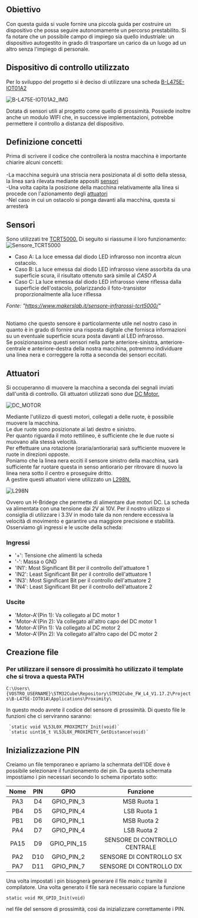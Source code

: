 ## Obiettivo
Con questa guida si vuole fornire una piccola guida per costruire un dispositivo che possa seguire autonomamente un percorso prestabilito. Si fa notare che un possibile campo di impiego sia quello industriale: un dispositivo autogestito in grado di trasportare un carico da un luogo ad un altro senza l'impiego di personale.


## Dispositivo di controllo utilizzato
Per lo sviluppo del progetto si è deciso di utilizzare una scheda [B-L475E-IOT01A2](https://www.st.com/en/evaluation-tools/b-l475e-iot01a.html)

![B-L475E-IOT01A2_IMG](https://www.st.com/bin/ecommerce/api/image.PF264366.en.feature-description-include-personalized-no-cpn-medium.jpg)

Dotata di sensori utili al progetto come quello di prossimità.
Possiede inoltre anche un modulo WIFI che, in successive implementazioni, potrebbe permettere il controllo a distanza del dispositivo.


## Definizione concetti
Prima di scrivere il codice che controllerà la nostra macchina è importante chiarire alcuni concetti:<br>
<br>
-La macchina seguirà una striscia nera posizionata al di sotto della stessa, la linea sarà rilevata mediante appositi [sensori](#sensori)<br>
-Una volta capita la posizione della macchina relativamente alla linea si procede con l'azionamento degli [attuatori](#attuatori)<br>
-Nel caso in cui un ostacolo si ponga davanti alla macchina, questa si arresterà<br>


## Sensori
Sono utilizzati tre [TCRT5000.](https://www.makerslab.it/sensore-infrarossi-tcrt5000/) Di seguito si riassume il loro funzionamento:<br>
![Sensore_TCRT5000](https://www.makerslab.it/wp-content/uploads/2020/12/TCRT5000-funzionamento-768x283.jpg)
<ul>
<li>Caso A: La luce emessa dal diodo LED infrarosso non incontra alcun ostacolo.</li>
<li>Caso B: La luce emessa dal diodo LED infrarosso viene assorbita da una superficie scura, il risultato ottenuto sarà simile al <em>CASO A</em></li>
<li>Caso C: La luce emessa dal diodo LED infrarosso viene riflessa dalla superficie dell'ostacolo, polarizzando il foto-transistor proporzionalmente alla luce riflessa</li>
</ul>

<em>Fonte: "https://www.makerslab.it/sensore-infrarossi-tcrt5000/" </em>

<br>
Notiamo che questo sensore è particolarmente utile nel nostro caso in quanto è in grado di fornire una risposta digitale che fornisca informazioni su un eventuale superficie scura posta davanti al LED infrarosso.
<br>
Se posizionassimo questi sensori nella parte anteriore-sinistra, anteriore-centrale e anteriore-destra della nostra macchina, potremmo individuare una linea nera e correggere la rotta a seconda dei sensori eccitati.

## Attuatori
Si occuperanno di muovere la macchina a seconda dei segnali inviati dall'unità di controllo.
Gli attuatori utilizzati sono due [DC Motor.](https://www.wiltronics.com.au/product/10137/yellow-motor-3-12vdc-2-flats-shaft/)

![DC_MOTOR](https://www.wiltronics.com.au/wp-content/uploads/images/make-and-create/gear-motor-dc-toy-car-wheel-arduino.jpg)

Mediante l'utilizzo di questi motori, collegati a delle ruote, è possibile muovere la macchina.
<br>Le due ruote sono posizionate ai lati destro e sinistro.
<br>Per quanto riguarda il moto rettilineo, è sufficiente che le due ruote si muovano alla stessà velocità.
<br>Per effettuare una rotazione (oraria/antioraria) sarà sufficiente muovere le ruote in direzioni opposte.
<br>Poniamo che la linea nera ecciti il sensore sinistro della macchina, sarà sufficiente far ruotare questa in senso antiorario per ritrovare di nuovo la linea nera sotto il centro e proseguire dritto.
<br>A gestire questi attuatori viene utilizzato un [L298N.](https://www.lombardoandrea.com/l298n-motore-dc-arduino/)

![L298N](https://m.media-amazon.com/images/I/612gWwZKexL._AC_SL1000_.jpg)

Ovvero un H-Bridege che permette di alimentare due motori DC. La scheda va alimentata con una tensione dai 2V ai 10V. Per il nostro utilizzo si consiglia di utilizzare i 3.3V in modo tale da non rendere eccessiva la velocità di movimento e garantire una maggiore precisione e stabilità.<br>
Osserviamo gli ingressi e le uscite della scheda:

### Ingressi
<ul>
<li>'+': Tensione che alimenti la scheda</li>
<li>'-': Massa o GND</li>
<li>'IN1': Most Significant Bit per il controllo dell'attuatore 1</li>
<li>'IN2': Least Significant Bit per il controllo dell'attuatore 1</li>
<li>'IN3': Most Significant Bit per il controllo dell'attuatore 2</li>
<li>'IN4': Least Significant Bit per il controllo dell'attuatore 2</li>
</ul>

### Uscite
<ul>
<li>'Motor-A'(Pin 1): Va collegato al DC motor 1</li>
<li>'Motor-A'(Pin 2): Va collegato all'altro capo del DC motor 1</li>
<li>'Motor-A'(Pin 1): Va collegato al DC motor 2</li>
<li>'Motor-A'(Pin 2): Va collegato all'altro capo del DC motor 2</li>
</ul>

## Creazione file

### Per utilizzare il sensore di prossimità ho utilizzato il template che si trova a questa PATH

`C:\Users\{VOSTRO_USERNAME}\STM32Cube\Repository\STM32Cube_FW_L4_V1.17.2\Projects\B-L475E-IOT01A\Applications\Proximity\`

In questo modo avrete il codice del sensore di prossimità.
Di questo file le funzioni che ci serviranno saranno:

	 `static void VL53L0X_PROXIMITY_Init(void)` 
	 `static uint16_t VL53L0X_PROXIMITY_GetDistance(void)` 


## Inizializzazione PIN

Creiamo un file temporaneo e apriamo la schermata dell'IDE dove è possibile selezionare il funzionamento dei pin.
Da questa schermata impostiamo i pin necessari secondo lo schema riportato sotto:

|Nome  | PIN | GPIO	|		Funzione  							|
|:-----:|:---:|:----:|:----------------------------------------:|
|PA3   |D4   |GPIO\_PIN\_3|		MSB Ruota 1						|
|PB4   |D5   |GPIO\_PIN\_4|		LSB Ruota 1						|
|PB1   |D6   |GPIO\_PIN\_1|		MSB Ruota 2						|
|PA4   |D7   |GPIO\_PIN\_4|		LSB Ruota 2						|
|PA15  |D9 	 |GPIO\_PIN\_15|	SENSORE DI CONTROLLO CENTRALE	|
|PA2   |D10  |GPIO\_PIN\_2|		SENSORE DI CONTROLLO SX			|
|PA7   |D11  |GPIO\_PIN\_7|		SENSORE DI CONTROLLO DX			|

Una volta impostati i pin bisognerà generare il file <em>main.c</em> tramite il compilatore.
Una volta generato il file sarà necessario copiare la funzione

`static void MX_GPIO_Init(void)`

nel file del sensore di prossimità, così da inizializzare correttamente i PIN.

